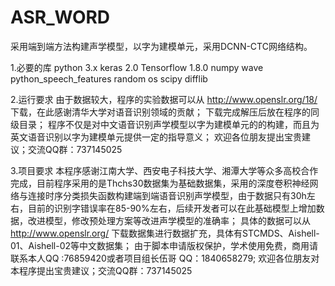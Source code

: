 # ASR_WORD
采用端到端方法构建声学模型，以字为建模单元，采用DCNN-CTC网络结构。

1.必要的库
  python 3.x
  keras 2.0
  Tensorflow 1.8.0
  numpy
  wave 
  python_speech_features
  random
  os
  scipy
  difflib

2.运行要求
  由于数据较大，程序的实验数据可以从 http://www.openslr.org/18/ 下载，在此感谢清华大学对语音识别领域的贡献；
  下载完成解压后放在程序的同级目录；
  程序不仅是对中文语音识别声学模型以字为建模单元的的构建，而且为英文语音识别以字为建模单元提供一定的指导意义；
  欢迎各位朋友提出宝贵建议；交流QQ群：737145025

3.项目要求
  本程序感谢江南大学、西安电子科技大学、湘潭大学等众多高校合作完成，目前程序采用的是Thchs30数据集为基础数据集，采用的深度卷积神经网络与连接时序分类损失函数构建端到端语音识别声学模型，由于数据只有30h左右，目前的识别字错误率在85-90%左右，后续开发者可以在此基础模型上增加数据，改进模型，修改预处理方案等改进声学模型的准确率；
  具体的数据可以从 http://www.openslr.org/ 下载数据集进行数据扩充，具体有STCMDS、Aishell-01、Aishell-02等中文数据集；
  由于脚本申请版权保护，学术使用免费，商用请联系本人QQ :76859420或者项目组长伍哥 QQ：1840658279;
  欢迎各位朋友对本程序提出宝贵建议；交流QQ群：737145025
